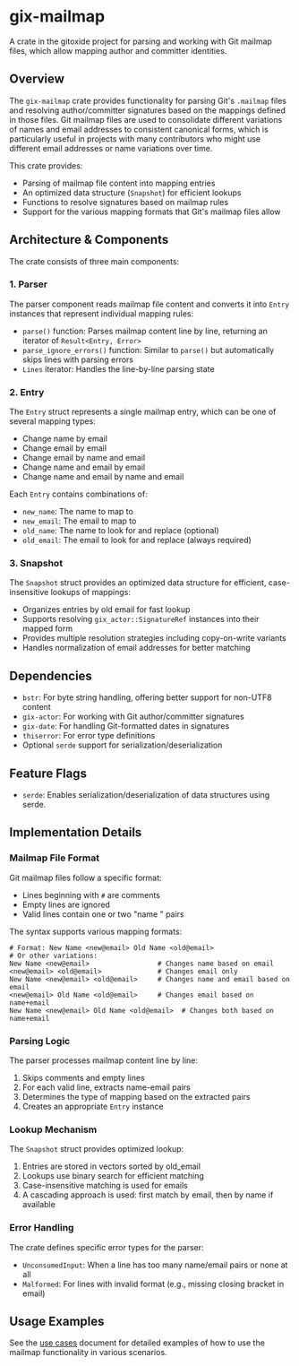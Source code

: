 # gix-mailmap

A crate in the gitoxide project for parsing and working with Git mailmap files, which allow mapping author and committer identities.

## Overview

The `gix-mailmap` crate provides functionality for parsing Git's `.mailmap` files and resolving author/committer signatures based on the mappings defined in those files. Git mailmap files are used to consolidate different variations of names and email addresses to consistent canonical forms, which is particularly useful in projects with many contributors who might use different email addresses or name variations over time.

This crate provides:
- Parsing of mailmap file content into mapping entries
- An optimized data structure (`Snapshot`) for efficient lookups
- Functions to resolve signatures based on mailmap rules
- Support for the various mapping formats that Git's mailmap files allow

## Architecture & Components

The crate consists of three main components:

### 1. Parser

The parser component reads mailmap file content and converts it into `Entry` instances that represent individual mapping rules:

- `parse()` function: Parses mailmap content line by line, returning an iterator of `Result<Entry, Error>`
- `parse_ignore_errors()` function: Similar to `parse()` but automatically skips lines with parsing errors
- `Lines` iterator: Handles the line-by-line parsing state

### 2. Entry

The `Entry` struct represents a single mailmap entry, which can be one of several mapping types:

- Change name by email
- Change email by email
- Change email by name and email
- Change name and email by email
- Change name and email by name and email

Each `Entry` contains combinations of:
- `new_name`: The name to map to
- `new_email`: The email to map to
- `old_name`: The name to look for and replace (optional)
- `old_email`: The email to look for and replace (always required)

### 3. Snapshot

The `Snapshot` struct provides an optimized data structure for efficient, case-insensitive lookups of mappings:

- Organizes entries by old email for fast lookup
- Supports resolving `gix_actor::SignatureRef` instances into their mapped form
- Provides multiple resolution strategies including copy-on-write variants
- Handles normalization of email addresses for better matching

## Dependencies

- `bstr`: For byte string handling, offering better support for non-UTF8 content
- `gix-actor`: For working with Git author/committer signatures
- `gix-date`: For handling Git-formatted dates in signatures
- `thiserror`: For error type definitions
- Optional `serde` support for serialization/deserialization

## Feature Flags

- `serde`: Enables serialization/deserialization of data structures using serde.

## Implementation Details

### Mailmap File Format

Git mailmap files follow a specific format:
- Lines beginning with `#` are comments
- Empty lines are ignored
- Valid lines contain one or two "name <email>" pairs

The syntax supports various mapping formats:
```
# Format: New Name <new@email> Old Name <old@email>
# Or other variations:
New Name <new@email>                 # Changes name based on email
<new@email> <old@email>              # Changes email only
New Name <new@email> <old@email>     # Changes name and email based on email
<new@email> Old Name <old@email>     # Changes email based on name+email
New Name <new@email> Old Name <old@email>  # Changes both based on name+email
```

### Parsing Logic

The parser processes mailmap content line by line:
1. Skips comments and empty lines
2. For each valid line, extracts name-email pairs
3. Determines the type of mapping based on the extracted pairs
4. Creates an appropriate `Entry` instance

### Lookup Mechanism

The `Snapshot` struct provides optimized lookup:
1. Entries are stored in vectors sorted by old_email
2. Lookups use binary search for efficient matching
3. Case-insensitive matching is used for emails
4. A cascading approach is used: first match by email, then by name if available

### Error Handling

The crate defines specific error types for the parser:
- `UnconsumedInput`: When a line has too many name/email pairs or none at all
- `Malformed`: For lines with invalid format (e.g., missing closing bracket in email)

## Usage Examples

See the [use cases](use_cases.md) document for detailed examples of how to use the mailmap functionality in various scenarios.